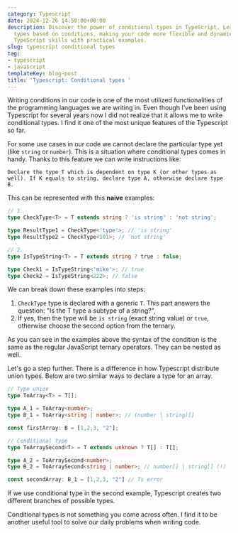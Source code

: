 ```yaml
---
category: Typescript
date: 2024-12-26 14:50:00+00:00
description: Discover the power of conditional types in TypeScript. Learn how to declare
  types based on conditions, making your code more flexible and dynamic. Enhance your
  TypeScript skills with practical examples.
slug: typescript conditional types
tag:
- typescript
- javascript
templateKey: blog-post
title: 'Typescript: Conditional types '
---
```


Writing conditions in our code is one of the most utilized functionalities of the programming languages we are writing in. Even though I've been using Typescript for several years now I did not realize that it allows me to write conditional types. I find it one of the most unique features of the Typescript so far.

For some use cases in our code we cannot declare the particular type yet (like `string` or `number`). This is a situation where conditional types comes in handy.
Thanks to this feature we can write instructions like:
```
Declare the type T which is dependent on type K (or other types as well). If K equals to string, declare type A, otherwise declare type B.
```

This can be represented with this __naive__ examples:
```typescript
// 1.
type CheckType<T> = T extends string ? 'is string' : 'not string';

type ResultType1 = CheckType<'type'>; // 'is string'
type ResultType2 = CheckType<101>; // 'not string'

// 2.
type IsTypeString<T> = T extends string ? true : false;

type Check1 = IsTypeString<'mike'>; // true
type Check2 = IsTypeString<222>; // false
```

We can break down these examples into steps:
1) `CheckType` type is declared with a generic `T`. This part answers the question: "Is the T type a subtype of a string?",
2) If yes, then the type will be `is string` (exact string value) or `true`, otherwise choose the second option from the ternary.

As you can see in the examples above the syntax of the condition is the same as the regular JavaScript ternary operators. They can be nested as well.

Let's go a step further. There is a difference in how Typescript distribute union types. Below are two similar ways to declare a type for an array.
```typescript
// Type union
type ToArray<T> = T[];

type A_1 = ToArray<number>;
type B_1 = ToArray<string | number>; // (number | string)[]

const firstArray: B = [1,2,3, "2"];

// Conditional type
type ToArraySecond<T> = T extends unknown ? T[] : T[];

type A_2 = ToArraySecond<number>;
type B_2 = ToArraySecond<string | number>; // number[] | string[] (!)

const secondArray: B_1 = [1,2,3, "2"] // Ts error
```

If we use conditional type in the second example, Typescript creates two different branches of possible types. 

Conditional types is not something you come across often. I find it to be another useful tool to solve our daily problems when writing code.